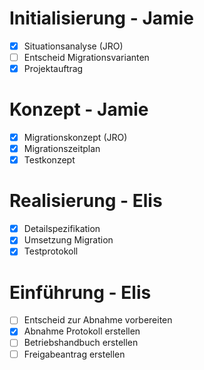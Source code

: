 # Initialisierung - Jamie

- [x] Situationsanalyse (JRO)
- [ ] Entscheid Migrationsvarianten
- [x] Projektauftrag
# Konzept - Jamie

- [x] Migrationskonzept (JRO)
- [x] Migrationszeitplan
- [x] Testkonzept

# Realisierung - Elis

- [x] Detailspezifikation
- [x] Umsetzung Migration
- [x] Testprotokoll

# Einführung - Elis

- [ ] Entscheid zur Abnahme vorbereiten
- [x] Abnahme Protokoll erstellen
- [ ] Betriebshandbuch erstellen
- [ ] Freigabeantrag erstellen
